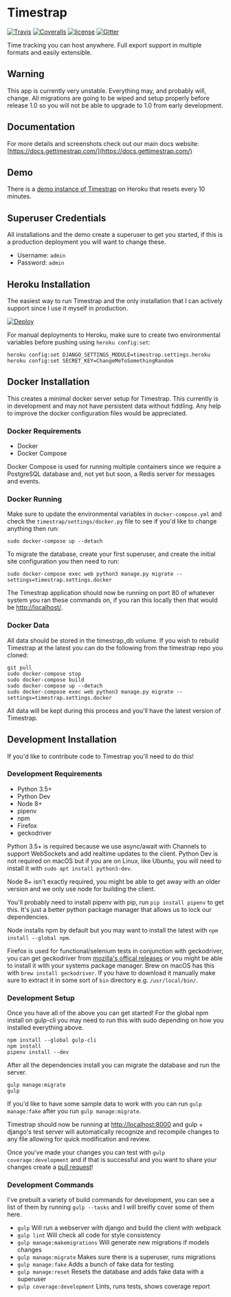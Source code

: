 # Timestrap

[![Travis](https://img.shields.io/travis/overshard/timestrap.svg?style=for-the-badge)](https://travis-ci.org/overshard/timestrap) [![Coveralls](https://img.shields.io/coveralls/overshard/timestrap.svg?style=for-the-badge)](https://coveralls.io/github/overshard/timestrap) [![license](https://img.shields.io/github/license/overshard/timestrap.svg?style=for-the-badge)](https://github.com/overshard/timestrap/blob/master/LICENSE) [![Gitter](https://img.shields.io/gitter/room/nwjs/nw.js.svg?style=for-the-badge)](https://gitter.im/overshard/timestrap)

Time tracking you can host anywhere. Full export support in
multiple formats and easily extensible.


## Warning

This app is currently very unstable. Everything may, and probably will, change.
All migrations are going to be wiped and setup properly before release 1.0 so
you will not be able to upgrade to 1.0 from early development.


## Documentation

For more details and screenshots check out our main docs website:
[https://docs.gettimestrap.com/](https://docs.gettimestrap.com/)


## Demo

There is a [demo instance of Timestrap](https://timestrap.herokuapp.com/) on
Heroku that resets every 10 minutes.


## Superuser Credentials

All installations and the demo create a superuser to get you started, if this
is a production deployment you will want to change these.

- Username: `admin`
- Password: `admin`


## Heroku Installation

The easiest way to run Timestrap and the only installation that I can actively
support since I use it myself in production.

[![Deploy](https://www.herokucdn.com/deploy/button.svg)](https://heroku.com/deploy?template=https://github.com/overshard/timestrap)

For manual deployments to Heroku, make sure to create two environmental
variables before pushing using `heroku config:set`:

    heroku config:set DJANGO_SETTINGS_MODULE=timestrap.settings.heroku
    heroku config:set SECRET_KEY=ChangeMeToSomethingRandom


## Docker Installation

This creates a minimal docker server setup for Timestrap. This currently is
in development and may not have persistent data without fiddling. Any help to
improve the docker configuration files would be appreciated.

### Docker Requirements

- Docker
- Docker Compose

Docker Compose is used for running multiple containers since we require a
PostgreSQL database and, not yet but soon, a Redis server for messages and
events.

### Docker Running

Make sure to update the environmental variables in `docker-compose.yml` and
check the `timestrap/settings/docker.py` file to see if you'd like to change
anything then run:

    sudo docker-compose up --detach

To migrate the database, create your first superuser, and create the initial
site configuration you then need to run:

    sudo docker-compose exec web python3 manage.py migrate --settings=timestrap.settings.docker

The Timestrap application should now be running on port 80 of whatever system
you ran these commands on, if you ran this locally then that would be
[http://localhost/](http://localhost/).

### Docker Data

All data should be stored in the timestrap_db volume. If you wish to rebuild
Timestrap at the latest you can do the following from the timestrap repo you
cloned:

    git pull
    sudo docker-compose stop
    sudo docker-compose build
    sudo docker-compose up --detach
    sudo docker-compose exec web python3 manage.py migrate --settings=timestrap.settings.docker

All data will be kept during this process and you'll have the latest version
of Timestrap.

## Development Installation

If you'd like to contribute code to Timestrap you'll need to do this!

### Development Requirements

- Python 3.5+
- Python Dev
- Node 8+
- pipenv
- npm
- Firefox
- geckodriver

Python 3.5+ is required because we use async/await with Channels to support
WebSockets and add realtime updates to the client. Python Dev is not required
on macOS but if you are on Linux, like Ubuntu, you will need to install it with
`sudo apt install python3-dev`.

Node 8+ isn't exactly required, you might be able to get away with an older
version and we only use node for building the client.

You'll probably need to install pipenv with pip, run `pip install pipenv` to
get this. It's just a better python package manager that allows us to lock our
dependencies.

Node installs npm by default but you may want to install the latest with
`npm install --global npm`.

Firefox is used for functional/selenium tests in conjunction with geckodriver,
you can get geckodriver from [mozilla's offical releases](https://github.com/mozilla/geckodriver/releases)
or you might be able to install it with your systems package manager. Brew on
macOS has this with `brew install geckodriver`. If you have to download it
manually make sure to extract it in some sort of `bin` directory e.g.
`/usr/local/bin/`.

### Development Setup

Once you have all of the above you can get started! For the global npm install
on gulp-cli you may need to run this with sudo depending on how you installed
everything above.

    npm install --global gulp-cli
    npm install
    pipenv install --dev

After all the dependencies install you can migrate the database and run the
server.

    gulp manage:migrate
    gulp

If you'd like to have some sample data to work with you can run
`gulp manage:fake` after you run `gulp manage:migrate`.

Timestrap should now be running at [http://localhost:8000](http://localhost:8000)
and gulp + django's test server will automatically recognize and recompile
changes to any file allowing for quick modification and review.

Once you've made your changes you can test with `gulp coverage:development` and
if that is successful and you want to share your changes create a
[pull request](https://github.com/overshard/timestrap/pulls)!

### Development Commands

I've prebuilt a variety of build commands for development, you can see a list
of them by running `gulp --tasks` and I will breifly cover some of them here.

- `gulp` Will run a webserver with django and build the client with webpack
- `gulp lint` Will check all code for style consistency
- `gulp manage:makemigrations` Will generate new migrations if models changes
- `gulp manage:migrate` Makes sure there is a superuser, runs migrations
- `gulp manage:fake` Adds a bunch of fake data for testing
- `gulp manage:reset` Resets the database and adds fake data with a superuser
- `gulp coverage:development` Lints, runs tests, shows coverage report

